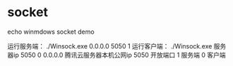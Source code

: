 # socket
echo winmdows socket demo

运行服务端： ./Winsock.exe 0.0.0.0 5050 1
运行客户端： ./Winsock.exe 服务器ip 5050 0
0.0.0.0 腾讯云服务器本机公网ip
5050 开放端口
1 服务端
0 客户端

